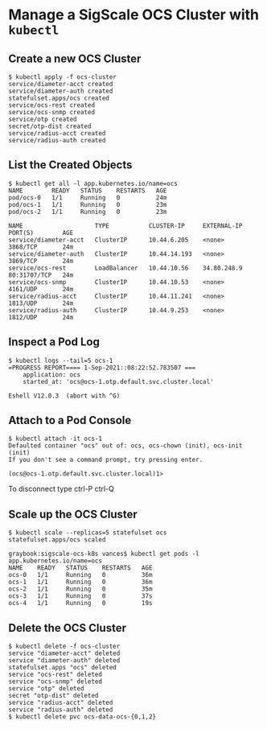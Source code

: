 # Manage a SigScale OCS Cluster with `kubectl`

## Create a new OCS Cluster
	$ kubectl apply -f ocs-cluster
	service/diameter-acct created
	service/diameter-auth created
	statefulset.apps/ocs created
	service/ocs-rest created
	service/ocs-snmp created
	service/otp created
	secret/otp-dist created
	service/radius-acct created
	service/radius-auth created

## List the Created Objects
	$ kubectl get all -l app.kubernetes.io/name=ocs
	NAME        READY   STATUS    RESTARTS   AGE
	pod/ocs-0   1/1     Running   0          24m
	pod/ocs-1   1/1     Running   0          23m
	pod/ocs-2   1/1     Running   0          23m
	
	NAME                    TYPE           CLUSTER-IP     EXTERNAL-IP   PORT(S)        AGE
	service/diameter-acct   ClusterIP      10.44.6.205    <none>        3868/TCP       24m
	service/diameter-auth   ClusterIP      10.44.14.193   <none>        3869/TCP       24m
	service/ocs-rest        LoadBalancer   10.44.10.56    34.80.248.9   80:31707/TCP   24m
	service/ocs-snmp        ClusterIP      10.44.10.53    <none>        4161/UDP       24m
	service/radius-acct     ClusterIP      10.44.11.241   <none>        1813/UDP       24m
	service/radius-auth     ClusterIP      10.44.9.253    <none>        1812/UDP       24m

## Inspect a Pod Log
	$ kubectl logs --tail=5 ocs-1
	=PROGRESS REPORT==== 1-Sep-2021::08:22:52.783507 ===
	    application: ocs
	    started_at: 'ocs@ocs-1.otp.default.svc.cluster.local'
	
	Eshell V12.0.3  (abort with ^G)

## Attach to a Pod Console
	$ kubectl attach -it ocs-1
	Defaulted container "ocs" out of: ocs, ocs-chown (init), ocs-init (init)
	If you don't see a command prompt, try pressing enter.
	
	(ocs@ocs-1.otp.default.svc.cluster.local)1>
To disconnect type ctrl-P ctrl-Q

## Scale up the OCS Cluster
	$ kubectl scale --replicas=5 statefulset ocs
	statefulset.apps/ocs scaled
	
	graybook:sigscale-ocs-k8s vances$ kubectl get pods -l app.kubernetes.io/name=ocs
	NAME    READY   STATUS    RESTARTS   AGE
	ocs-0   1/1     Running   0          36m
	ocs-1   1/1     Running   0          36m
	ocs-2   1/1     Running   0          35m
	ocs-3   1/1     Running   0          37s
	ocs-4   1/1     Running   0          19s

## Delete the OCS Cluster
	$ kubectl delete -f ocs-cluster
	service "diameter-acct" deleted
	service "diameter-auth" deleted
	statefulset.apps "ocs" deleted
	service "ocs-rest" deleted
	service "ocs-snmp" deleted
	service "otp" deleted
	secret "otp-dist" deleted
	service "radius-acct" deleted
	service "radius-auth" deleted
	$ kubectl delete pvc ocs-data-ocs-{0,1,2}

